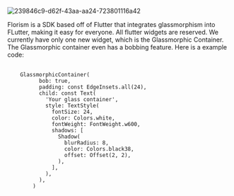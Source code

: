![239846c9-d62f-43aa-aa24-723801116a42](https://github.com/user-attachments/assets/54d9e31e-c54e-4f6a-af9b-e780664230ee)

Florism is a SDK based off of Flutter that integrates glassmorphism into FLutter, making it easy for everyone. All flutter widgets are reserved.
We currently have only one new widget, which is the Glassmorphic Container. The Glassmorphic container even has a bobbing feature.
Here is a example code:
<pre>
  <code>
    GlassmorphicContainer(
          bob: true,
          padding: const EdgeInsets.all(24),
          child: const Text(
            'Your glass container',
            style: TextStyle(
              fontSize: 24,
              color: Colors.white,
              fontWeight: FontWeight.w600,
              shadows: [
                Shadow(
                  blurRadius: 8,
                  color: Colors.black38,
                  offset: Offset(2, 2),
                ),
              ],
            ),
          ),
        )
  </code>
</pre>
